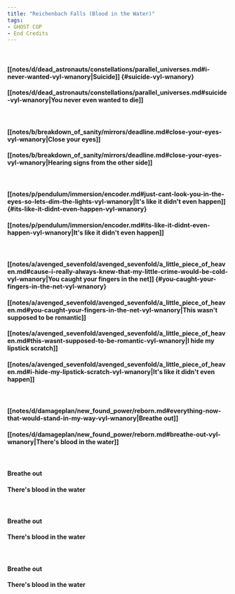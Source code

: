 ```yaml
---
title: "Reichenbach Falls (Blood in the Water)"
tags:
- GHOST COP
- End Credits
---
```

&nbsp;
#### [[notes/d/dead_astronauts/constellations/parallel_universes.md#i-never-wanted-vyl-wnanory|Suicide]] {#suicide-vyl-wnanory}
#### [[notes/d/dead_astronauts/constellations/parallel_universes.md#suicide-vyl-wnanory|You never even wanted to die]]
&nbsp;
#### [[notes/b/breakdown_of_sanity/mirrors/deadline.md#close-your-eyes-vyl-wnanory|Close your eyes]]
#### [[notes/b/breakdown_of_sanity/mirrors/deadline.md#close-your-eyes-vyl-wnanory|Hearing signs from the other side]]
&nbsp;
#### [[notes/p/pendulum/immersion/encoder.md#just-cant-look-you-in-the-eyes-so-lets-dim-the-lights-vyl-wnanory|It's like it didn't even happen]] {#its-like-it-didnt-even-happen-vyl-wnanory}
#### [[notes/p/pendulum/immersion/encoder.md#its-like-it-didnt-even-happen-vyl-wnanory|It's like it didn't even happen]]
&nbsp;
#### [[notes/a/avenged_sevenfold/avenged_sevenfold/a_little_piece_of_heaven.md#cause-i-really-always-knew-that-my-little-crime-would-be-cold-vyl-wnanory|You caught your fingers in the net]] {#you-caught-your-fingers-in-the-net-vyl-wnanory}
#### [[notes/a/avenged_sevenfold/avenged_sevenfold/a_little_piece_of_heaven.md#you-caught-your-fingers-in-the-net-vyl-wnanory|This wasn't supposed to be romantic]]
#### [[notes/a/avenged_sevenfold/avenged_sevenfold/a_little_piece_of_heaven.md#this-wasnt-supposed-to-be-romantic-vyl-wnanory|I hide my lipstick scratch]]
#### [[notes/a/avenged_sevenfold/avenged_sevenfold/a_little_piece_of_heaven.md#i-hide-my-lipstick-scratch-vyl-wnanory|It's like it didn't even happen]]
&nbsp;
#### [[notes/d/damageplan/new_found_power/reborn.md#everything-now-that-would-stand-in-my-way-vyl-wnanory|Breathe out]]
#### [[notes/d/damageplan/new_found_power/reborn.md#breathe-out-vyl-wnanory|There's blood in the water]]
&nbsp;
#### Breathe out
#### There's blood in the water
&nbsp;
#### Breathe out
#### There's blood in the water
&nbsp;
#### Breathe out
#### There's blood in the water
